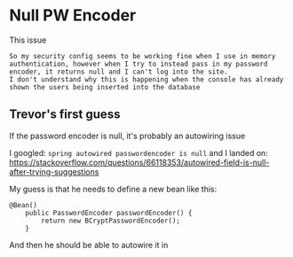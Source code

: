# Null PW Encoder

This issue 
```
So my security config seems to be working fine when I use in memory authentication, however when I try to instead pass in my password encoder, it returns null and I can't log into the site.
I don't understand why this is happening when the console has already shown the users being inserted into the database
```

## Trevor's first guess

If the password encoder is null, it's probably an autowiring issue

I googled: `spring autowired passwordencoder is null`
and I landed on: https://stackoverflow.com/questions/66118353/autowired-field-is-null-after-trying-suggestions

My guess is that he needs to define a new bean like this:

```
@Bean()
    public PasswordEncoder passwordEncoder() {
        return new BCryptPasswordEncoder();
    }
```

And then he should be able to autowire it in
